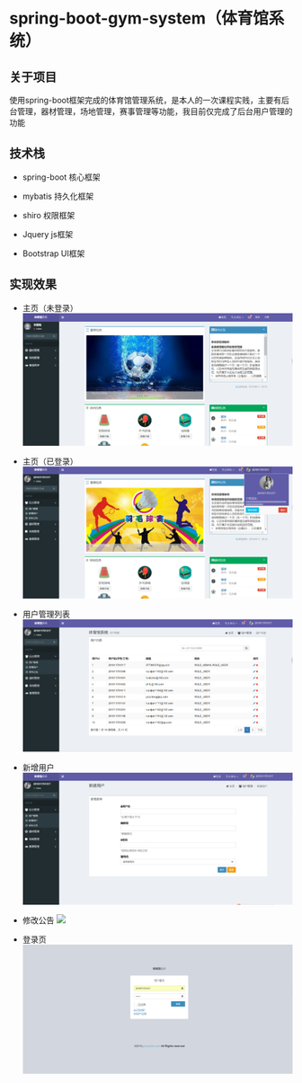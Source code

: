 # spring-boot-gym-system（体育馆系统）

## 关于项目
使用spring-boot框架完成的体育馆管理系统，是本人的一次课程实贱，主要有后台管理，器材管理，场地管理，赛事管理等功能，我目前仅完成了后台用户管理的功能

## 技术栈

* spring-boot 核心框架
* mybatis 持久化框架
* shiro  权限框架

* Jquery   js框架
* Bootstrap UI框架

## 实现效果

* 主页（未登录）
![](https://github.com/GodsTao/spring-boot-gym-system/blob/master/upload/index.png)

* 主页（已登录）
![](https://github.com/GodsTao/spring-boot-gym-system/blob/master/upload/index2.png)

* 用户管理列表
![](https://github.com/GodsTao/spring-boot-gym-system/blob/master/upload/list.png)

* 新增用户
![](https://github.com/GodsTao/spring-boot-gym-system/blob/master/upload/add.png)

* 修改公告
![](https://github.com/GodsTao/spring-boot-gym-system/blob/master/upload/addAnouncement.png)

* 登录页
![](https://github.com/GodsTao/spring-boot-gym-system/blob/master/upload/login.png)
